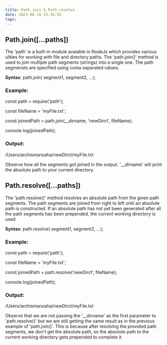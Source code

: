 ```yaml
---
title: Path.join & Path.resolve
date: 2023-06-16 15:36:52
tags:
---
```

<h2>Path.join([...paths])</h2>

The 'path' is a built-in module avaiable in NodeJs which provides various ulities for working with file and directory paths. The 'path.join()' method is used to join multiple path segments (strings) into a single one.
The path segmensts are specified using coma separated values.

<b>Syntax</b>: path.join( segment1, segment2, ...);

<h3>Example:</h3> 

const path = require('path');

const fileName = 'myFile.txt';

const joinedPath = path.join(__dirname, 'newDirct', fileName);

console.log(joinedPath);    

<h3>Output:</h3>
/Users/archismansaha/newDirct/myFile.txt

Observe how all the segments got joined in the output. '__dirname' will print the absolute path to your current directory.

<h2>Path.resolve([...paths])</h2>

The 'path.resolve()' method resolves an absolute path from the given path segments. The path segments are joined from right to left until an absolute path is constructed. If an absolute path has not yet been generated after all the path segments has been prepended, the current working directory is used.

<b>Syntax</b>: path.resolve( segment1, segment2, ...);

<h3>Example:</h3> 

const path = require('path');

const fileName = 'myFile.txt';

const joinedPath = path.resolve('newDirct', fileName);

console.log(joinedPath);  

<h3>Output:</h3>
/Users/archismansaha/newDirct/myFile.txt

Observe that we are not passing the '__dirname' as the first parameter to 'path.resolve()' but we are still getting the same result as in the previous example of 'path.join()'. This is because after resolving the provided path segments, we don't get the absolute path, so the absolute path to the current working directory gets prepended to complete it.